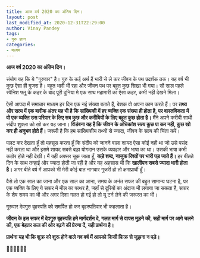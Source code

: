 ```yaml
---
title: आज वर्ष 2020 का अंतिम दिन।
layout: post
last_modified_at: 2020-12-31T22:29:00
author: Vinay Pandey
tags:
- गुरु ज्ञान
categories:
- मध्यम
---
```

**आज वर्ष 2020 का अंतिम दिन।**

 संयोग यह कि ये "गुरुवार" है। गुरु के कई अर्थ हैं भारी से ले कर जीवन के पथ प्रदर्शक तक। यह वर्ष भी कुछ ऐसा ही गुजरा है। बहुत भारी भी रहा और जीवन पथ पर बहुत कुछ सिखा भी गया। सौ साल पहले स्पेनिश फ्लू के कहर के बाद पूरी दुनिया मे एक साथ महामारी का ऐसा कहर, कभी नही देखने मिला। 

ऐसी आपदा में समाचार माध्यम हर दिन एक नई संख्या बताते हैं, बेशक वो अपना काम करते हैं। पर **तथ्य और सत्य में एक बारीक अंतर यह भी है कि सांख्यिकी में हर व्यक्ति एक संख्या ही होता है, पर वास्तविकता में वो एक व्यक्ति उस परिवार के लिए सब कुछ और करीबियों के लिए बहुत कुछ होता है।** मैंने अपने करीबी साथी संदीप शुक्ला को खो कर यह जाना। **विडंबना यह है कि जीवन के अधिकांश सत्य कुछ पा कर नही, कुछ खो कर ही अनुभव होते हैं।** जरूरी है कि हम सांख्यिकीय तथ्यों से ज्यादा, जीवन के सत्य की चिंता करें। 

पलट कर देखता हूँ तो महसूस करता हूँ कि संदीप को जानने वाला शायद ऐसा कोई नही था जो उसे पसंद नही करता था और इसमे शायद सबसे बड़ा योगदान उसके व्यवहार और भाषा का था। उसकी भाषा कभी कठोर होते नही देखी। मैं यहीं अक्सर चूक जाता हूँ, **कड़े शब्द, नाजुक रिश्तों पर भारी पड़ जाते हैं।**  हर बीतते दिन के साथ तन्हाई और ज्यादा होती जा रही है और यह अहसास भी कि **खालीपन सबसे ज्यादा भारी होता है।** अगर बीते वर्ष में आपको भी मेरी कोई बात नागवार गुजरी हो तो क्षमाप्रार्थी हूँ।

वैसे तो एक साल का जाना और एक साल का आना, समय के अनंत सफर की बहुत सामान्य घटना है, पर एक व्यक्ति के लिए ये सफर में मील का पत्थर है, जहाँ से दूरियों का अंदाज भी लगाया जा सकता है, सफर के शेष समय का भी और अगर दिशा गलत हो गई हो तो यू टर्न लेने की जरूरत का भी।  

गुरुवार देवगुरु बृहस्पति को समर्पित हो कर बृहस्पतिवार भी कहलाता है। 

**जीवन के इस सफर में देवगुरु बृहस्पति हमे मार्गदर्शन दे, गलत मार्ग से वापस मुड़ने की, सही मार्ग पर आगे चलने की, एक बेहतर कल की ओर बढ़ने की प्रेरणा दें, यही प्रार्थना है।**

**प्रार्थना यह भी कि शुक्र को शुरू होने वाले नव वर्ष में आपको किसी फिक्र से जूझना न पड़े।**

🙏🙏🌷🌷🙏🙏


